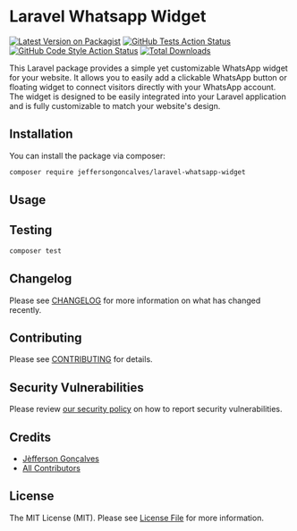 # Laravel Whatsapp Widget

[![Latest Version on Packagist](https://img.shields.io/packagist/v/jeffersongoncalves/laravel-whatsapp-widget.svg?style=flat-square)](https://packagist.org/packages/jeffersongoncalves/laravel-whatsapp-widget)
[![GitHub Tests Action Status](https://img.shields.io/github/actions/workflow/status/jeffersongoncalves/laravel-whatsapp-widget/run-tests.yml?branch=master&label=tests&style=flat-square)](https://github.com/jeffersongoncalves/laravel-whatsapp-widget/actions?query=workflow%3Arun-tests+branch%3Amaster)
[![GitHub Code Style Action Status](https://img.shields.io/github/actions/workflow/status/jeffersongoncalves/laravel-whatsapp-widget/fix-php-code-style-issues.yml?branch=master&label=code%20style&style=flat-square)](https://github.com/jeffersongoncalves/laravel-whatsapp-widget/actions?query=workflow%3A"Fix+PHP+code+styling"+branch%3Amaster)
[![Total Downloads](https://img.shields.io/packagist/dt/jeffersongoncalves/laravel-whatsapp-widget.svg?style=flat-square)](https://packagist.org/packages/jeffersongoncalves/laravel-whatsapp-widget)

This Laravel package provides a simple yet customizable WhatsApp widget for your website. It allows you to easily add a clickable WhatsApp button or floating widget to connect visitors directly with your WhatsApp account. The widget is designed to be easily integrated into your Laravel application and is fully customizable to match your website's design.

## Installation

You can install the package via composer:

```bash
composer require jeffersongoncalves/laravel-whatsapp-widget
```

## Usage



## Testing

```bash
composer test
```

## Changelog

Please see [CHANGELOG](CHANGELOG.md) for more information on what has changed recently.

## Contributing

Please see [CONTRIBUTING](.github/CONTRIBUTING.md) for details.

## Security Vulnerabilities

Please review [our security policy](../../security/policy) on how to report security vulnerabilities.

## Credits

- [Jèfferson Gonçalves](https://github.com/jeffersongoncalves)
- [All Contributors](../../contributors)

## License

The MIT License (MIT). Please see [License File](LICENSE.md) for more information.
